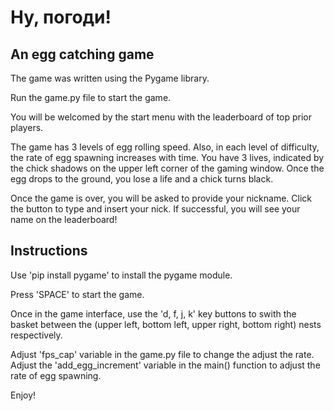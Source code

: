 # Ну, погоди!

## An egg catching game

The game was written using the Pygame library.

Run the game.py file to start the game.

You will be welcomed by the start menu with the leaderboard of top prior players.

The game has 3 levels of egg rolling speed. Also, in each level of difficulty, the rate of egg spawning increases with time.
You have 3 lives, indicated by the chick shadows on the upper left corner of the gaming window. Once the egg drops to the ground, you lose a life and a chick turns black. 

Once the game is over, you will be asked to provide your nickname. Click the button to type and insert your nick. If successful, you will see your name on the leaderboard!

## Instructions
Use 'pip install pygame' to install the pygame module.

Press 'SPACE' to start the game.

Once in the game interface, use the 'd, f, j, k' key buttons to swith the basket between the (upper left, bottom left, upper right, bottom right) nests respectively.

Adjust 'fps_cap' variable in the game.py file to change the adjust the rate.
Adjust the 'add_egg_increment' variable in the main() function to adjust the rate of egg spawning.


Enjoy!
